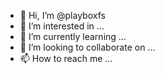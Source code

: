 - 👋 Hi, I’m @playboxfs
- 👀 I’m interested in ...
- 🌱 I’m currently learning ...
- 💞️ I’m looking to collaborate on ...
- 📫 How to reach me ...

<!---
playboxfs/playboxfs is a ✨ special ✨ repository because its `README.md` (this file) appears on your GitHub profile.
You can click the Preview link to take a look at your changes.
--->
